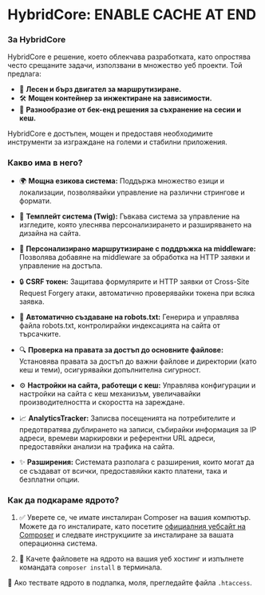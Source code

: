 # HybridCore: ENABLE CACHE AT END 

### За HybridCore
HybridCore е решение, което облекчава разработката, като опростява често срещаните задачи, използвани в множество уеб проекти. Той предлага:

- 🚀 **Лесен и бърз двигател за маршрутизиране.**
- 🛠️ **Мощен контейнер за инжектиране на зависимости.**
- 💾 **Разнообразие от бек-енд решения за съхранение на сесии и кеш.**

HybridCore е достъпен, мощен и предоставя необходимите инструменти за изграждане на големи и стабилни приложения.

### Какво има в него?

- 🌍 **Мощна езикова система:** Поддържа множество езици и локализации, позволявайки управление на различни стрингове и формати.

- 🎨 **Темплейт система (Twig):** Гъвкава система за управление на изгледите, която улеснява персонализирането и разширяването на дизайна на сайта.

- 🔗 **Персонализирано маршрутизиране с поддръжка на middleware:** Позволява добавяне на middleware за обработка на HTTP заявки и управление на достъпа.

- 🔒 **CSRF токен:** Защитава формулярите и HTTP заявки от Cross-Site Request Forgery атаки, автоматично проверявайки токена при всяка заявка.

- 📄 **Автоматично създаване на robots.txt:** Генерира и управлява файла robots.txt, контролирайки индексацията на сайта от търсачките.

- 🔍 **Проверка на правата за достъп до основните файлове:** Установява правата за достъп до важни файлове и директории (като кеш и теми), осигурявайки допълнителна сигурност.

- ⚙️ **Настройки на сайта, работещи с кеш:** Управлява конфигурации и настройки на сайта с кеш механизъм, увеличавайки производителността и скоростта на зареждане.

- 📈 **AnalyticsTracker:** Записва посещенията на потребителите и предотвратява дублирането на записи, събирайки информация за IP адреси, времеви маркировки и референтни URL адреси, предоставяйки анализи на трафика на сайта.

- ✨ **Разширения:** Системата разполага с разширения, които могат да се създават от всички, предоставяйки както платени, така и безплатни опции.


### Как да подкараме ядрото?

1. ✅ Уверете се, че имате инсталиран Composer на вашия компютър. Можете да го инсталирате, като посетите [официалния уебсайт на Composer](https://getcomposer.org/) и следвате инструкциите за инсталиране за вашата операционна система.

2. 🚀 Качете файловете на ядрото на вашия уеб хостинг и изпълнете командата `composer install` в терминала.

📁 Ако тествате ядрото в подпапка, моля, прегледайте файла `.htaccess`.
